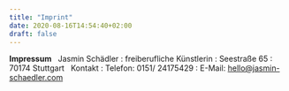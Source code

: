 ```yaml
---
title: "Imprint"
date: 2020-08-16T14:54:40+02:00
draft: false
---
```


**Impressum**
&nbsp;
Jasmin Schädler
:   freiberufliche Künstlerin
:   Seestraße 65
:   70174 Stuttgart
&nbsp;
Kontakt
:   Telefon: 0151/ 24175429 
:   E-Mail: hello@jasmin-schaedler.com

